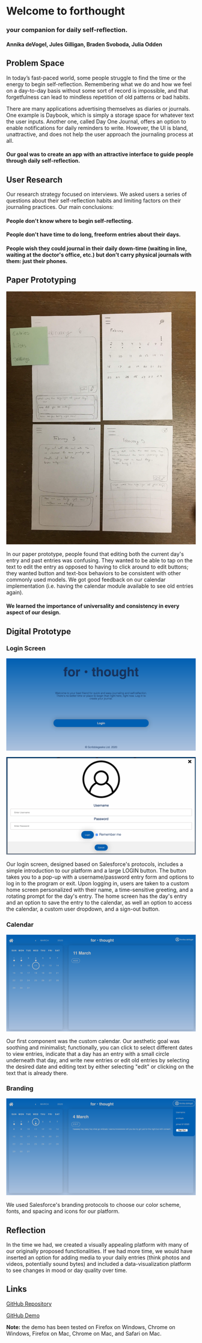 # Welcome to forthought
### your companion for daily self-reflection.

#### Annika deVogel, Jules Gilligan, Braden Svoboda, Julia Odden

## Problem Space
In today’s fast-paced world, some people struggle to find the time or the energy to begin self-reflection. Remembering what we do and how we feel on a day-to-day basis without some sort of record is impossible, and that forgetfulness can lead to mindless repetition of old patterns or bad habits. 

There are many applications advertising themselves as diaries or journals. One example is Daybook, which is simply a storage space for whatever text the user inputs. Another one, called Day One Journal, offers an option to enable notifications for daily reminders to write. However, the UI is bland, unattractive, and does not help the user approach the journaling process at all.

#### Our goal was to create an app with an attractive interface to guide people through daily self-reflection.

## User Research

Our research strategy focused on interviews. We asked users a series of questions about their self-reflection habits and limiting factors on their journaling practices. Our main conclusions:
#### People don't know where to begin self-reflecting.
#### People don't have time to do long, freeform entries about their days.
#### People wish they could journal in their daily down-time (waiting in line, waiting at the doctor's office, etc.) but don't carry physical journals with them: just their phones.

## Paper Prototyping

![Paper Prototyping](https://github.com/scribblegeeks/journaling101/blob/master/pics/Paper%20entry%20edit.jpg)

In our paper prototype, people found that editing both the current day's entry and past entries was confusing. They wanted to be able to tap on the text to edit the entry as opposed to having to click around to edit buttons; they wanted button and text-box behaviors to be consistent with other commonly used models. We got good feedback on our calendar implementation (i.e. having the calendar module available to see old entries again). 
#### We learned the importance of universality and consistency in every aspect of our design.

## Digital Prototype

### Login Screen

![Login Screen](https://github.com/scribblegeeks/journaling101/blob/master/pics/Index%20without%20login.png)

![Login Pop-up](https://github.com/scribblegeeks/journaling101/blob/master/pics/Login%20screen.png)

Our login screen, designed based on Salesforce's protocols, includes a simple introduction to our platform and a large LOGIN button. The button takes you to a pop-up with a username/password entry form and options to log in to the program or exit. Upon logging in, users are taken to a custom home screen personalized with their name, a time-sensitive greeting, and a rotating prompt for the day's entry. The home screen has the day's entry and an option to save the entry to the calendar, as well an option to access the calendar, a custom user dropdown, and a sign-out button.
### Calendar

![Calendar](https://github.com/scribblegeeks/journaling101/blob/master/pics/Calendar%20plain.png)

Our first component was the custom calendar. Our aesthetic goal was soothing and minimalist; functionally, you can click to select different dates to view entries, indicate that a day has an entry with a small circle underneath that day, and write new entries or edit old entries by selecting the desired date and editing text by either selecting "edit" or clicking on the text that is already there.
### Branding

![Calendar with Dropdown](https://github.com/scribblegeeks/journaling101/blob/master/pics/Calendar%20with%20profile.png)

We used Salesforce's branding protocols to choose our color scheme, fonts, and spacing and icons for our platform.

## Reflection
In the time we had, we created a visually appealing platform with many of our originally proposed functionalities. If we had more time, we would have inserted an option for adding media to your daily entries (think photos and videos, potentially sound bytes) and included a data-visualization platform to see changes in mood or day quality over time.

## Links
[GitHub Repository](https://github.com/scribblegeeks/journaling101)

[GitHub Demo](https://scribblegeeks.github.io/journaling101/index.html)

**Note:** the demo has been tested on Firefox on Windows, Chrome on Windows, Firefox on Mac, Chrome on Mac, and Safari on Mac.

